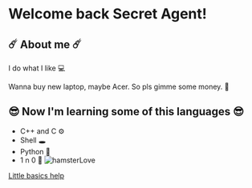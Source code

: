# Welcome back Secret Agent!
## ☄️ About me ☄️ 
I do what I like 💻

Wanna buy new laptop, maybe Acer. So pls gimme some money. 💸

## 😎 Now I'm learning some of this languages 😎 
- C++ and C ⚙️
- Shell 🕳️
- Python 🐊
- 1 n 0 🥇
![hamsterLove](https://i.pinimg.com/originals/a5/92/a9/a592a94c5e524242627c3feb9d0b67d2.gif)

[Little basics help](https://www.markdownguide.org/basic-syntax/)
